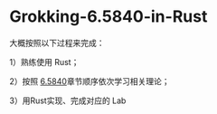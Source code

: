 # Grokking-6.5840-in-Rust
大概按照以下过程来完成：

1）熟练使用 Rust； 

2）按照 [6.5840](https://pdos.csail.mit.edu/6.824/schedule.html)章节顺序依次学习相关理论；

3）用Rust实现、完成对应的 Lab

